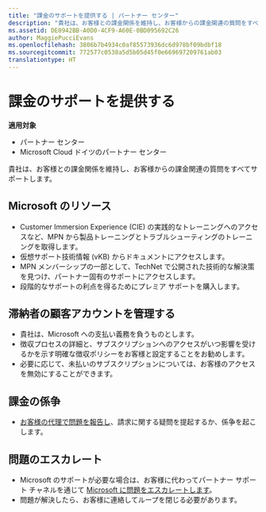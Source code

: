 ```yaml
---
title: "課金のサポートを提供する | パートナー センター"
description: "貴社は、お客様との課金関係を維持し、お客様からの課金関連の質問をすべてサポートします。"
ms.assetid: DE0942BB-A0D0-4CF9-A60E-0BD095692C26
author: MaggiePucciEvans
ms.openlocfilehash: 3806b7b4934c0af85573936dc6d978bf09bdbf18
ms.sourcegitcommit: 772577c0538a5d5b05d45f0e669697209761ab03
translationtype: HT
---
```

# <a name="provide-billing-support"></a>課金のサポートを提供する

**適用対象**

-  パートナー センター
-  Microsoft Cloud ドイツのパートナー センター

貴社は、お客様との課金関係を維持し、お客様からの課金関連の質問をすべてサポートします。

## <a href="" id="microsoftresources"></a>Microsoft のリソース


-   Customer Immersion Experience (CIE) の実践的なトレーニングへのアクセスなど、MPN から製品トレーニングとトラブルシューティングのトレーニングを取得します。
-   仮想サポート技術情報 (vKB) からドキュメントにアクセスします。
-   MPN メンバーシップの一部として、TechNet で公開された技術的な解決策を見つけ、パートナー固有のサポートにアクセスします。
-   段階的なサポートの利点を得るためにプレミア サポートを購入します。

## <a href="" id="delinquentcustomeraccounts"></a>滞納者の顧客アカウントを管理する


-   貴社は、Microsoft への支払い義務を負うものとします。
-   徴収プロセスの詳細と、サブスクリプションへのアクセスがいつ影響を受けるかを示す明確な徴収ポリシーをお客様と設定することをお勧めします。
-   必要に応じて、未払いのサブスクリプションについては、お客様のアクセスを無効にすることができます。

## <a href="" id="billingdisputes"></a>課金の係争


-   [お客様の代理で問題を報告し](report-problems-on-behalf-of-a-customer.md)、請求に関する疑問を提起するか、係争を起こします。

## <a href="" id="escalatingissues"></a>問題のエスカレート


-   Microsoft のサポートが必要な場合は、お客様に代わってパートナー サポート チャネルを通じて [Microsoft に問題をエスカレートします](escalate-problems-to-microsoft.md)。
-   問題が解決したら、お客様に連絡してループを閉じる必要があります。

 

 



